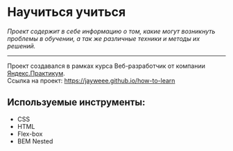 # Научиться учиться
_Проект содержит в себе информацию о том, какие могут возникнуть проблемы в обучении, а так же различные техники и методы их решений._
***
Проект создавался в рамках курса Веб-разработчик от компании [Яндекс.Практикум](https://practicum.yandex.ru/).  
Ссылка на проект: https://jayweee.github.io/how-to-learn
## Используемые инструменты:
- CSS
- HTML
- Flex-box
- BEM Nested
